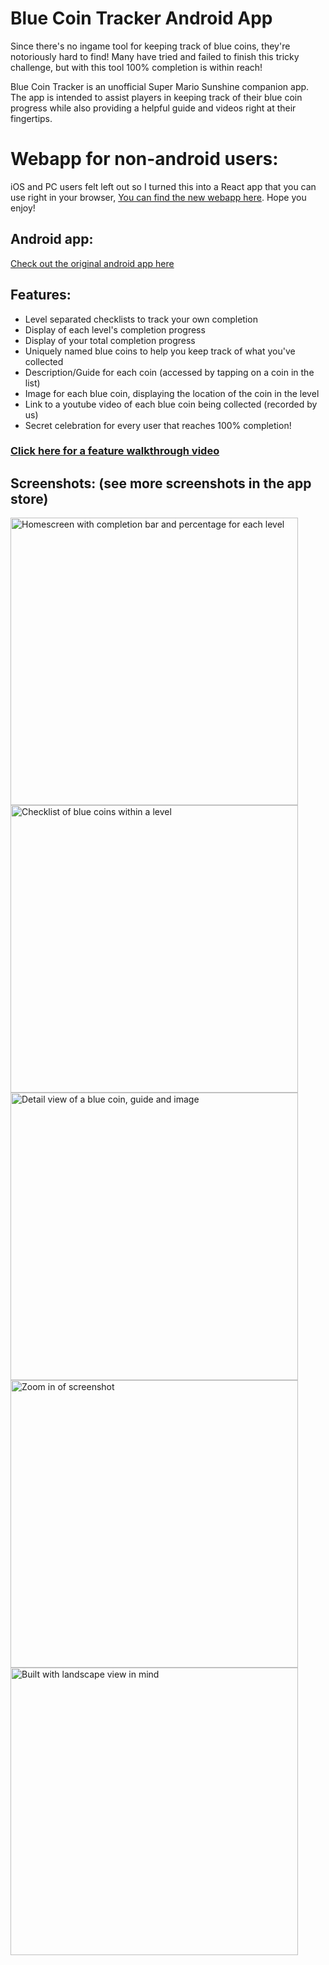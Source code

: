 # Blue Coin Tracker Android App

Since there's no ingame tool for keeping track of blue coins, they're notoriously hard to find! Many have tried and failed to finish this tricky challenge, but with this tool 100% completion is within reach!

Blue Coin Tracker is an unofficial Super Mario Sunshine companion app. The app is intended to assist players in keeping track of their blue coin progress while also providing a helpful guide and videos right at their fingertips.

# Webapp for non-android users:
iOS and PC users felt left out so I turned this into a React app that you can use right in your browser, [You can find the new webapp here](https://github.com/MerryPlace/blue-coin-tracker-webapp?tab=readme-ov-file). Hope you enjoy!

## Android app:
[Check out the original android app here](https://play.google.com/store/apps/details?id=info.noahortega.bluecointracker)

## Features:
- Level separated checklists to track your own completion
- Display of each level's completion progress
- Display of your total completion progress
- Uniquely named blue coins to help you keep track of what you've collected
- Description/Guide for each coin (accessed by tapping on a coin in the list)
- Image for each blue coin, displaying the location of the coin in the level
- Link to a youtube video of each blue coin being collected (recorded by us)
- Secret celebration for every user that reaches 100% completion!

### [Click here for a feature walkthrough video](https://www.youtube.com/watch?v=Y1Hw5wFYYt0&t=1s)

## Screenshots: (see more screenshots in the app store)
<img width="460" alt="Homescreen with completion bar and percentage for each level" src="https://i.imgur.com/YD6lYrd.png">
<img width="460" alt="Checklist of blue coins within a level" src="https://i.imgur.com/UwpkxeF.png">
<img width="460" alt="Detail view of a blue coin, guide and image" src="https://i.imgur.com/Qxhl3NG.png">
<img width="460" alt="Zoom in of screenshot" src="https://i.imgur.com/I4PqluL.png">
<img height="460" alt="Built with landscape view in mind" src="https://i.imgur.com/MbFjJOH.png">
